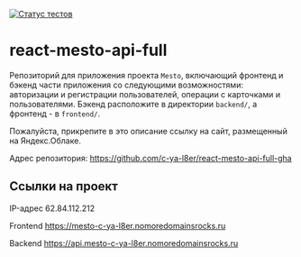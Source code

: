 [![Статус тестов](../../actions/workflows/tests.yml/badge.svg)](../../actions/workflows/tests.yml)

# react-mesto-api-full
Репозиторий для приложения проекта `Mesto`, включающий фронтенд и бэкенд части приложения со следующими возможностями: авторизации и регистрации пользователей, операции с карточками и пользователями. Бэкенд расположите в директории `backend/`, а фронтенд - в `frontend/`. 
  
Пожалуйста, прикрепите в это описание ссылку на сайт, размещенный на Яндекс.Облаке.

Адрес репозитория: https://github.com/c-ya-l8er/react-mesto-api-full-gha

## Ссылки на проект

IP-адрес 62.84.112.212

Frontend https://mesto-c-ya-l8er.nomoredomainsrocks.ru

Backend https://api.mesto-c-ya-l8er.nomoredomainsrocks.ru
